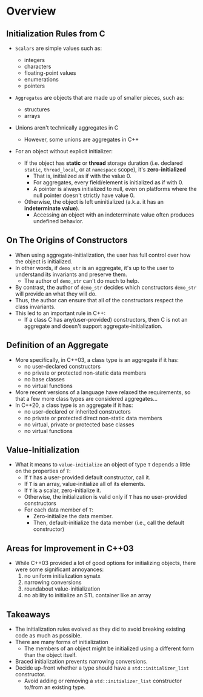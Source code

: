 # Overview

## Initialization Rules from C

- `Scalars` are simple values such as:
  - integers
  - characters
  - floating-point values
  - enumerations
  - pointers
- `Aggregates` are objects that are made up of smaller pieces, such as:
  - structures
  - arrays
- Unions aren't technically aggregates in C
  - However, some unions are aggregates in C++

- For an object without explicit initializer:
  - If the object has **static** or **thread** storage duration (i.e. declared `static`, `thread_local`, or at `namespace` scope), it's **zero-initialized**  
    - That is, initialized as if with the value 0.
    - For aggregates, every field/element is initialized as if with 0.
    - A pointer is always initialized to null, even on platforms where the null pointer doesn't strictly have value 0.
  - Otherwise, the object is left uninitialized (a.k.a. it has an **indeterminate value**).
    - Accessing an object with an indeterminate value often produces undefined behavior.

## On The Origins of Constructors

- When using aggregate-initialization, the user has full control over how the object is initialized.
- In other words, if `demo_str` is an aggregate, it's up to the user to understand its invariants and preserve them.
  - The author of `demo_str` can't do much to help.
- By contrast, the author of `demo_str` decides which constructors `demo_str` will provide an what they will do.
- Thus, the author can ensure that all of the constructors respect the class invariants.
- This led to an important rule in C++:
  - If a class C has any(user-provided) constructors, then C is not an aggregate and doesn't support aggregate-initialization.

## Definition of an Aggregate

- More specifically, in C++03, a class type is an aggregate if it has:
  - no user-declared constructors
  - no private or protected non-static data members
  - no base classes
  - no virtual functions
- More recent versions of a language have relaxed the requirements, so that a few more class types are considered aggregates...
- In C++20, a class type is an aggregate if it has:
  - no user-declared or inherited constructors
  - no private or protected direct non-static data members
  - no virtual, private or protected base classes
  - no virtual functions

## Value-Initialization

- What it means to `value-initialize` an object of type `T` depends a little on the properties of `T`:
  - If `T` has a user-provided default constructor, call it.
  - If `T` is an array, value-initialize all of its elements.
  - If `T` is a scalar, zero-initialize it.
  - Otherwise, the initialization is valid only if `T` has no user-provided constructors
  - For each data member of `T`:
    - Zero-initialize the data member.
    - Then, default-initialize the data member (i.e., call the default constructor)

## Areas for Improvement in C++03

- While C++03 provided a lot of good options for initializing objects, there were some significant annoyances:
  1. no uniform initialization synatx
  2. narrowing conversions
  3. roundabout value-initialization
  4. no ability to initialize an STL container like an array

## Takeaways

- The initialization rules evolved as they did to avoid breaking existing code as much as possible.
- There are many forms of initialization
  - The members of an object might be initialized using a different form than the object itself.
- Braced initialization prevents narrowing conversions.
- Decide up-front whether a type should have a `std::initializer_list` constructor.
  - Avoid adding or removing a `std::initializer_list` constructor to/from an existing type.
